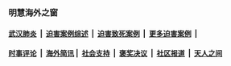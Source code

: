 
### 明慧海外之窗

####  [武汉肺炎](indexes/365.md?t=01180200) &nbsp;|&nbsp;  [迫害案例综述](indexes/328.md?t=01180200) &nbsp;|&nbsp; [迫害致死案例](indexes/277.md?t=01180200)  &nbsp;|&nbsp; [更多迫害案例](indexes/81.md?t=01180200)  &nbsp;|&nbsp; 
####  [时事评论](indexes/251.md?t=01180200) &nbsp;|&nbsp; [海外简讯](indexes/245.md?t=01180200)&nbsp;|&nbsp;  [社会支持](indexes/140.md?t=01180200) &nbsp;|&nbsp; [褒奖决议](indexes/282.md?t=01180200) &nbsp;|&nbsp; [社区报道](indexes/91.md?t=01180200)  &nbsp;|&nbsp; [天人之间](indexes/78.md?t=01180200) 

